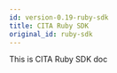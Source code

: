 ```yaml
---
id: version-0.19-ruby-sdk
title: CITA Ruby SDK
original_id: ruby-sdk
---
```


This is CITA Ruby SDK doc